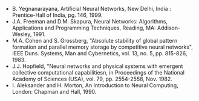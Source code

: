 - B. Yegnanarayana, Artificial Neural Networks, New Delhi, India : Prentice-Hall of India, pg. 146, 1999.
- J.A. Freeman and D.M. Skapura, Neural Networks: Algorithms, Applications and Programming Techniques, Reading, MA: Addison-Wesley, 1991.
- M.A. Cohen and S. Grossberg, "Absolute stability of global pattern formation and parallel memory storage by competitive neural networks", IEEE Duns. Systems, Man and Cybernetics, vol. 13, no. 5, pp. 815-826, 1983.
- J.J. Hopfield, "Neural networks and physical systems with emergent collective computational capabilitiesn, in Proceedings of the National Academy of Sciences (USA), vol. 79, pp. 2554-2558, Nov. 1982.
- I. Aleksander and H. Morton, An Introduction to Neural Computing, London: Chapman and Hall, 1990.

